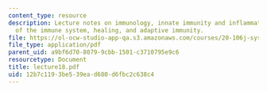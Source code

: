 ```yaml
---
content_type: resource
description: Lecture notes on immunology, innate immunity and inflammation, cells
  of the immune system, healing, and adaptive immunity.
file: https://ol-ocw-studio-app-qa.s3.amazonaws.com/courses/20-106j-systems-microbiology-fall-2006/12b7c1193be539ead680d6fbc2c638c4_lecture18.pdf
file_type: application/pdf
parent_uid: a9bf6d70-8079-9cbb-1501-c3710795e9c6
resourcetype: Document
title: lecture18.pdf
uid: 12b7c119-3be5-39ea-d680-d6fbc2c638c4
---
```

